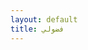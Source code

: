 ```yaml
---
layout: default
title: فضولي
---
```


<meta http-equiv="refresh" content="2;url=/fuduli-clock/">
<style>
	#nav-links {
		position: absolute;
		transition: transform 0.5s 0s linear;
	}
	#logo {
		position: absolute;
		transition: transform 0.5s 0s linear;
	}
	#footer-links {
		display: none;
	}
</style>
<script>
	const navLinks = document.getElementById("nav-links");
	navLinks.style.transform = 'translateY(-200px)';
    navLinks.style.transform += 'translateX(150px)';
	navLinks.style.transform += 'rotate(0.25turn)';
	const logo = document.getElementById("logo");
	logo.parentElement.removeAttribute('href');
	logo.style.transform = 'translateY(200px)';
    logo.style.transform += 'translateX(-40vw)';
	logo.style.transform += 'scale(5)';
</script>
